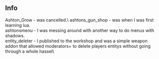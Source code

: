## Info
Ashton_Grow - was cancelled.\ 
ashtons_gun_shop - was when I was first learning lua.\
ashtonsmenu - I was messing around with another way to do menus with shadows.\
entity_deleter - I published to the workshop and was a simple weapon addon that allowed moderators+ to delete players entitys without going through a whole hassel\
